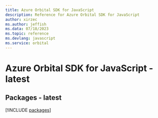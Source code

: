 ```yaml
---
title: Azure Orbital SDK for JavaScript
description: Reference for Azure Orbital SDK for JavaScript
author: xirzec
ms.author: jeffish
ms.data: 07/18/2023
ms.topic: reference
ms.devlang: javascript
ms.service: orbital
---
```

# Azure Orbital SDK for JavaScript - latest
## Packages - latest
[!INCLUDE [packages](orbital-index.md)]